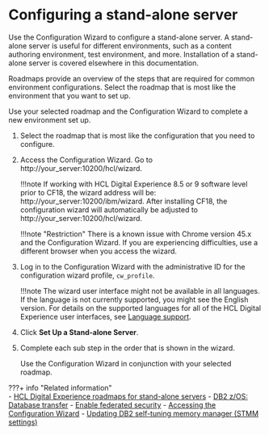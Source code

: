 # Configuring a stand-alone server

Use the Configuration Wizard to configure a stand-alone server. A stand-alone server is useful for different environments, such as a content authoring environment, test environment, and more. Installation of a stand-alone server is covered elsewhere in this documentation.

Roadmaps provide an overview of the steps that are required for common environment configurations. Select the roadmap that is most like the environment that you want to set up.

Use your selected roadmap and the Configuration Wizard to complete a new environment set up.

1.  Select the roadmap that is most like the configuration that you need to configure.

2.  Access the Configuration Wizard. Go to http://your_server:10200/hcl/wizard.
    
    !!!note
        If working with HCL Digital Experience 8.5 or 9 software level prior to CF18, the wizard address will be: http://your_server:10200/ibm/wizard. After installing CF18, the configuration wizard will automatically be adjusted to http://your_server:10200/hcl/wizard.

    !!!note "Restriction"
        There is a known issue with Chrome version 45.x and the Configuration Wizard. If you are experiencing difficulties, use a different browser when you access the wizard.

3.  Log in to the Configuration Wizard with the administrative ID for the configuration wizard profile, `cw_profile`.
    
    !!!note
        The wizard user interface might not be available in all languages. If the language is not currently supported, you might see the English version. For details on the supported languages for all of the HCL Digital Experience user interfaces, see [Language support](../../deployment/manage/portal_admin_tools/language_support/index.md).

4.  Click **Set Up a Stand-alone Server**.

5.  Complete each sub step in the order that is shown in the wizard.

    Use the Configuration Wizard in conjunction with your selected roadmap.

???+ info "Related information"  
    -   [HCL Digital Experience roadmaps for stand-alone servers](../../get_started/plan_deployment/traditional_deployment/roadmaps/rm_install_deployment/rm_standalone_servers/rm_standalone_parent.md)
    -   [DB2 z/OS: Database transfer](../manage/db_mgmt_sys/dbtransfer_zOS/index.md)
    -   [Enable federated security](../manage/security/people/authentication/user_registry/cw_ldap.md)
    -   [Accessing the Configuration Wizard](../../deployment/manage/portal_admin_tools/cfg_wizard/configuration/cw_run.md)
    -   [Updating DB2 self-tuning memory manager (STMM settings)](../manage/migrate/next_steps/post_mig_activities/mig_post_cf.md)

